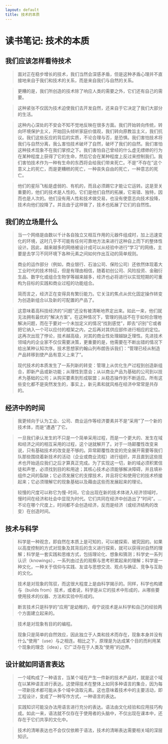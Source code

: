 ```yaml
---
layout: default
title: 技术的本质
---
```


# 读书笔记: 技术的本质


## 我们应该怎样看待技术

> 面对正在稳步增长的技术，我们当然会深感矛盾，但是这种矛盾心理并不直接地来自于我们和技术的关系，而是来自我们与自然的关系。
>



> 更糟的是，我们所创造的技术除了响应人类的需要之外，它们还有自己的需要。
>



> 这种紧张不仅因为技术迫使我们去开发自然，还来自于它决定了我们大部分的生活。
>



> 这种内心深处的不安会不知不觉地反映在很多方面。我们开始转向传统，转向环境保护主义，开始回头倾听家庭价值观，我们转向原教旨主义，我们抗议。我们这些反应的背后的实质，不论合理与否，是恐惧。我们害怕技术将我们与自然分离，我么害怕技术破坏了自然，破坏了我们的自然。我们害怕这种技术现象不在我们掌控之下。我们害怕自己曾经的什么虚无缥缈的行为在某种程度上获得了它的生命，然后它会在某种程度上反过来控制我们。我们害怕技术作为一种有生命的东西将会给我们带来死亡。不是“不存在”这个意义上的死亡，而是更糟糕的死亡，一种丧失自由的死亡，一种意志的死亡。
>



> 他们的星际飞船是虚弱的、有机的，而且必须踢它才能让它运转。这是至关重要的，他们的技术是人性的。它们是他们自然的拓展，它易错、独特，因而也是人次的。他们没有用人性和技术做交易，也没有使意志向技术投降，技术向他们投降了。并且由于这样做了，技术也拓展了它们的自然性。
>

## 我们的立场是什么

> 当一个网络是由数以千计各自独立又相互作用的元器件组成时，加上迅速变化的环境，这时几乎不可能有任何可靠地方法来进行这种自上而下的整体性设计。因此，越来越多的网络被设计成可以从经验中进行“学习”的网络，主要是去学习不同环境下各种元素之间如何作出互动的简单规则。
>



> 商业的运作部分（例如，商业银行、石油公司、保险公司）还依然体现着大工业时代的技术特征，但是有理由相信，随着初创公司、风险投资、金融衍生品、数字化或组合生物学等越来越多，经济也必将进行以实现短期的可重构为目标的实践和商业过程的功能组合。
>
> 简而言之，经济正在变得具有繁衍能力。它关注的焦点从优化固定操作转变为创造新组合以及新的可配置的产品了。
>



> 这意味着高科技经济的“问题”还没有被清晰地界定出来。如此一来，他们就无法拥有最优的“解决方案”。在这种情况下，管理的挑战不在于如何合理地解决问题，而在于要对一个未加定义的情况“找到感觉”，即去“识别”它或者把它纳入一个可以应付的框架之内，之后再对其供应部件进行相应的定位。这再次出现了悖论，技术越高级，对其的商业性处理越缺乏理性。先进技术领域内的企业家不仅仅需要决策，更重要的是，他需要在不断出错的情况下给出某种认知次序。技术思想家约翰山列布朗告诉我们：“管理已经从制造产品转移到使产品有意义上来了”。
>



> 现代技术的本质发生了一系列新的转变：管理上从优化生产过程到创造新组合，即新产品或新功能；从理性到意会；从以商业产品为基础的公司到以技术为基础的公司；从购买要素到形成联盟；从稳态操作到不断适应。所有这些变化都不是突然发生的，事实上，新元素和就风格在经济中常常是共存的。
>

## 经济中的时间

> 我更倾向于认为工业、公司、商业运作等经济要素并不是“采用”了一个新的技术体，而是“遭遇”了它。
>



> 一旦我们承认发生的不只是一个简单采用过程，而是一个更大的、发生在域和经济之间的相互采用的过程，这个谜就解开了。对于一场颠覆性改变来说，只有基础技术的改变是不够的。异常颠覆性改变的完全展开需要等我们队那些围绕着新技术的活动（企业或商业流程）进行组织，并且直到这些技术也开始适应我们之后才算真正完成。为了实现这一切，新的域必须积累信徒和声誉，必须找到目的和用途；其核心技术必须能够解决障碍，并且填补组件之间的裂缺；它必须发展它的支撑技术，并且将它和使用它的技术桥接起来；它必须理解它的现象基础以及藉由这些而发展起来的理论。
>



> 较慢的尺度可以称它为慢-时间，它会出现在新的技术体进入经济领域时，慢时间在经济和社会中显现为时代。它们共同在经济中创造出了“时间”。...不论在哪个尺度上，时间都不会创造经济，反而是经济（或经济结构的改变）在创造时间。
>

## 技术与科学

> 科学是一种观念，即自然在本质上是可知的，可以被探索、被究因的。如果以高度控制的方式对现象及其背后的含义进行探索，就可以获得对自然的理解；科学是一套实践和思维方式，包括理论化、想象和猜测；科学史一系列认识（knowings），一系列由过去的观察与思考积累起来的理解；科学是一种文化，一种关于信仰与实践、友谊与思想交流、观点与确证、竞争与互助的文化。
>



> 技术是对现象的驾驭，而这很大程度上是由科学揭示的。同样，科学也构建与（builds from）技术，或者说，科学是从它的技术中形成的，从哪些要使用技术的仪器、方法和实验中形成的。
>



> 断言技术只是科学的“应用”是幼稚的，毋宁说技术是从科学和自己的经验两个方面建立起来的。
>



> 技术是对现象有目的的编程。
>



> 现象只是简单的自然效应，因此独立于人类和技术而存在，现象本身并没有什么“使用”（use）与之相连。相比之下，原理是为达成某个目的而利用某个现象的理念（idea），它广泛存在于人类及“使用”的边界。
>

## 设计就如同语言表达

> 一个域构成了一种语言，当某个域在产生一件新的技术产品时，就是这个域在以某种语言进行表达。这使得技术在整体上如同多种语言的集合，因为每一项新技术都可能从多个域中汲取元素。这也意味着技术中的主要活动，即工程设计，变成了一种写作方式，一种语言的表达。
>



> 实践知识可能没办法用语言进行充分的表达。语法由文化经验和应用技巧构成。如此一来，语法就不仅存在于使用者的头脑中，不仅出现在课本中，还存在于它们共享的文化中。
>



> 技术的清晰表达也不会仅仅依赖于语法，技术的清晰表达需要相关域的深层知识。
>






